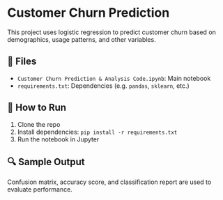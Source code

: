 # Customer Churn Prediction

This project uses logistic regression to predict customer churn based on demographics, usage patterns, and other variables.

## 📂 Files
- `Customer Churn Prediction & Analysis Code.ipynb`: Main notebook
- `requirements.txt`: Dependencies (e.g. `pandas`, `sklearn`, etc.)

## 🚀 How to Run
1. Clone the repo
2. Install dependencies: `pip install -r requirements.txt`
3. Run the notebook in Jupyter

## 🔍 Sample Output
Confusion matrix, accuracy score, and classification report are used to evaluate performance.
